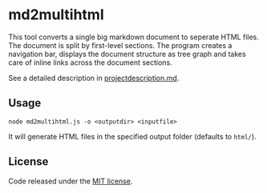 # md2multihtml

This tool converts a single big markdown document to seperate HTML files.
The document is split by first-level sections.
The program creates a navigation bar, displays the document structure as tree graph and takes care of inline links across the document sections.

See a detailed description in [projectdescription.md](projectdescription.md).

## Usage

```
node md2multihtml.js -o <outputdir> <inputfile>
```

It will generate HTML files in the specified output folder (defaults to `html/`).


## License
Code released under the [MIT license](https://opensource.org/licenses/MIT).